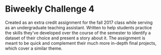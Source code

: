 # Biweekly Challenge 4

Created as an extra credit assignment for the fall 2017 class while serving as an undergraduate teaching assistant. Written to help students practice the skills they've developed over the course of the semester to identify a dataset of their choice and present a story about it. The assignment is meant to be quick and complement their much more in-depth final projects, which cover a similar theme.
